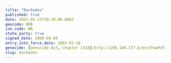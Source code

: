 ```yaml
---
title: "Barbados"
published: true
date: 2015-02-23T19:19:00.000Z
geocode: BRB
iso_code: BB
state_party: true
signed_date: 2000-09-08
entry_into_force_date: 2003-02-28
genocide: [Genocide Act, Chapter 133A](http://208.109.177.6/en/ShowPdf/133A.pdf)
slug: barbados
---
```


